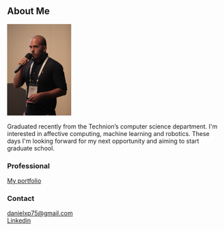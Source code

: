 ## About Me  
  
<p float="left">
  <img src="imgs/me.png" width="150" />
</p>
Graduated recently from the Technion’s computer science department. I'm interested in affective computing, machine learning and robotics. These days I'm looking forward for my next opportunity and aiming to start graduate school.  

### Professional

[My portfolio](docs/portfolio.pdf)
  
### Contact  
  
danielxp75@gmail.com  
[Linkedin](https://www.linkedin.com/in/dean-zadok-36886791/)  

